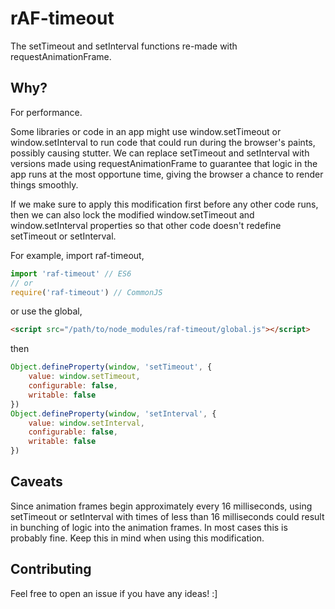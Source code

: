 rAF-timeout
===========

The setTimeout and setInterval functions re-made with requestAnimationFrame.

Why?
----

For performance.

Some libraries or code in an app might use window.setTimeout or
window.setInterval to run code that could run during the browser's paints,
possibly causing stutter. We can replace setTimeout and setInterval with
versions made using requestAnimationFrame to guarantee that logic in the app
runs at the most opportune time, giving the browser a chance to render things
smoothly.

If we make sure to apply this modification first before any other code runs,
then we can also lock the modified window.setTimeout and window.setInterval
properties so that other code doesn't redefine setTimeout or setInterval. 

For example, import raf-timeout,

```js
import 'raf-timeout' // ES6
// or
require('raf-timeout') // CommonJS
```

or use the global,

```html
<script src="/path/to/node_modules/raf-timeout/global.js"></script>
```

then

```js
Object.defineProperty(window, 'setTimeout', {
    value: window.setTimeout,
    configurable: false,
    writable: false
})
Object.defineProperty(window, 'setInterval', {
    value: window.setInterval,
    configurable: false,
    writable: false
})
```

Caveats
-------

Since animation frames begin approximately every 16 milliseconds, using
setTimeout or setInterval with times of less than 16 milliseconds could result
in bunching of logic into the animation frames. In most cases this is probably
fine. Keep this in mind when using this modification.

Contributing
------------

Feel free to open an issue if you have any ideas! :]
